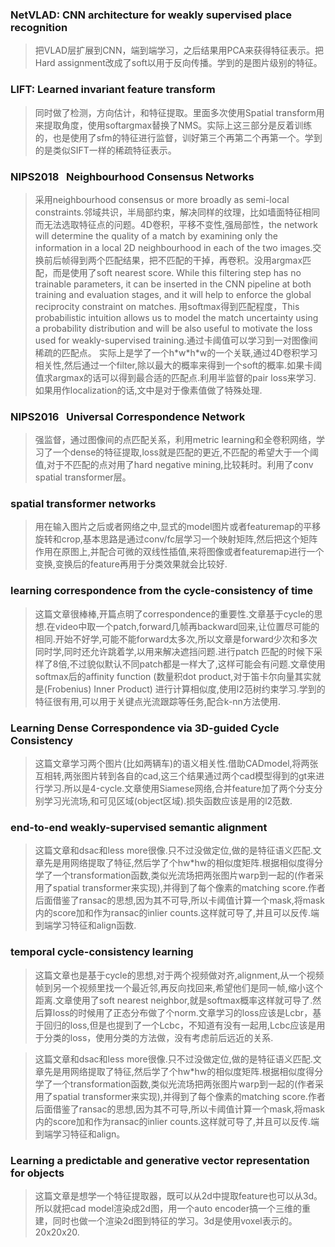 ### NetVLAD: CNN architecture for weakly supervised place recognition
> 把VLAD层扩展到CNN，端到端学习，之后结果用PCA来获得特征表示。把Hard assignment改成了soft以用于反向传播。学到的是图片级别的特征。

### LIFT: Learned invariant feature transform
> 同时做了检测，方向估计，和特征提取。里面多次使用Spatial transform用来提取角度，使用softargmax替换了NMS。实际上这三部分是反着训练的，也是使用了sfm的特征进行监督，训好第三个再第二个再第一个。学到的是类似SIFT一样的稀疏特征表示。

### **NIPS2018**&nbsp;&nbsp; Neighbourhood Consensus Networks
> 采用neighbourhood consensus or more broadly as semi-local constraints.邻域共识，半局部约束，解决同样的纹理，比如墙面特征相同而无法选取特征点的问题。4D卷积，平移不变性,强局部性，the network will determine the quality of a match by examining only the information in a local 2D neighbourhood in each of the two images.交换前后帧得到两个匹配结果，把不匹配的干掉，再卷积。没用argmax匹配，而是使用了soft nearest score. While this filtering step has no trainable parameters, it can be inserted in the CNN pipeline at both training and evaluation stages, and it will help to enforce the global reciprocity constraint on matches.
>用softmax得到匹配程度，This probabilistic intuition allows us to model the match uncertainty using a probability distribution and will be also useful to motivate the loss used for weakly-supervised training.通过卡阈值可以学习到一对图像间稀疏的匹配点。
>实际上是学了一个h\*w\*h\*w的一个关联,通过4D卷积学习相关性,然后通过一个filter,除以最大的概率来得到一个soft的概率.如果卡阈值求argmax的话可以得到最合适的匹配点.利用半监督的pair loss来学习. 如果用作localization的话,文中是对于像素值做了特殊处理.

### **NIPS2016**&nbsp;&nbsp; Universal Correspondence Network
> 强监督，通过图像间的点匹配关系，利用metric learning和全卷积网络，学习了一个dense的特征提取,loss就是匹配的更近,不匹配的希望大于一个阈值,对于不匹配的点对用了hard negative mining,比较耗时。利用了conv spatial transformer层。

### spatial transformer networks
> 用在输入图片之后或者网络之中,显式的model图片或者featuremap的平移旋转和crop,基本思路是通过conv/fc层学习一个映射矩阵,然后把这个矩阵作用在原图上,并配合可微的双线性插值,来将图像或者featuremap进行一个变换,变换后的feature再用于分类效果就会比较好.

### learning correspondence from the cycle-consistency of time
> 这篇文章很棒棒,开篇点明了correspondence的重要性.文章基于cycle的思想.在video中取一个patch,forward几帧再backward回来,让位置尽可能的相同.开始不好学,可能不能forward太多次,所以文章是forward少次和多次同时学,同时还允许跳着学,以用来解决遮挡问题.进行patch 匹配的时候下采样了8倍,不过貌似默认不同patch都是一样大了,这样可能会有问题.文章使用softmax后的affinity function (数量积dot product,对于笛卡尔向量其实就是(Frobenius) Inner Product) 进行计算相似度,使用l2范树约束学习.学到的特征很有用,可以用于关键点光流跟踪等任务,配合k-nn方法使用.

### Learning Dense Correspondence via 3D-guided Cycle Consistency
> 这篇文章学习两个图片(比如两辆车)的语义相关性.借助CADmodel,将两张互相转,两张图片转到各自的cad,这三个结果通过两个cad模型得到的gt来进行学习.所以是4-cycle.文章使用Siamese网络,合并feature加了两个分支分别学习光流场,和可见区域(object区域).损失函数应该是用的l2范数.

### end-to-end weakly-supervised semantic alignment
> 这篇文章和dsac和less more很像.只不过没做定位,做的是特征语义匹配.文章先是用网络提取了特征,然后学了个hw\*hw的相似度矩阵.根据相似度得分学了一个transformation函数,类似光流场把两张图片warp到一起的(作者采用了spatial transformer来实现),并得到了每个像素的matching score.作者后面借鉴了ransac的思想,因为其不可导,所以卡阈值计算一个mask,将mask内的score加和作为ransac的inlier counts.这样就可导了,并且可以反传.端到端学习特征和align函数.

### temporal cycle-consistency learning
> 这篇文章也是基于cycle的思想,对于两个视频做对齐,alignment,从一个视频帧到另一个视频里找一个最近邻,再反向找回来,希望他们是同一帧,缩小这个距离.文章使用了soft nearest neighbor,就是softmax概率这样就可导了.然后算loss的时候用了正态分布做了个norm.文章学习的loss应该是Lcbr，基于回归的loss,但是也提到了一个Lcbc，不知道有没有一起用,Lcbc应该是用于分类的loss，使用分类的方法做，没有考虑前后远近的关系.

> 这篇文章和dsac和less more很像.只不过没做定位,做的是特征语义匹配.文章先是用网络提取了特征,然后学了个hw\*hw的相似度矩阵.根据相似度得分学了一个transformation函数,类似光流场把两张图片warp到一起的(作者采用了spatial transformer来实现),并得到了每个像素的matching score.作者后面借鉴了ransac的思想,因为其不可导,所以卡阈值计算一个mask,将mask内的score加和作为ransac的inlier counts.这样就可导了,并且可以反传.端到端学习特征和align。

### Learning a predictable and generative vector representation for objects
> 这篇文章是想学一个特征提取器，既可以从2d中提取feature也可以从3d。所以就把cad model渲染成2d图，用一个auto encoder搞一个三维的重建，同时也做一个渲染2d图到特征的学习。3d是使用voxel表示的。20x20x20.

